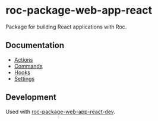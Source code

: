 # roc-package-web-app-react
Package for building React applications with Roc.

## Documentation
- [Actions](/packages/roc-package-web-app-react/docs/Actions.md)
- [Commands](/packages/roc-package-web-app-react/docs/Commands.md)
- [Hooks](/packages/roc-package-web-app-react/docs/Hooks.md)
- [Settings](/packages/roc-package-web-app-react/docs/Settings.md)

## Development
Used with [roc-package-web-app-react-dev](/packages/roc-package-web-app-react-dev).
